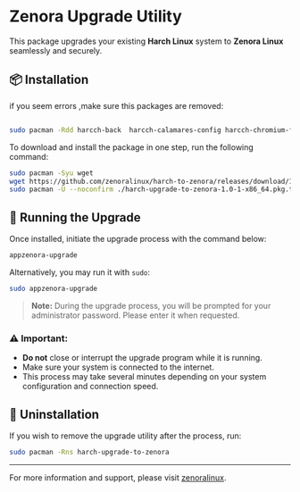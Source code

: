 # Zenora Upgrade Utility

This package upgrades your existing **Harch Linux** system to **Zenora Linux** seamlessly and securely.

## 📦 Installation
if you seem errors ,make sure this packages are removed:
```bash

sudo pacman -Rdd harcch-back  harcch-calamares-config harcch-chromium-font harcch-fake-apt  harcch-gaming  harcch-gnome-backgrounds harcch-gnome-dconf harcch-gnome-def-extentions harcch-gnome-icons harcch-gnome-pro harcch-gnome-software  harcch-openrgb  harcch-phinger-cursor harcch-plasma-desktop harcch-pymouth-theme harcch-qemu-kvm harcch-release  harcch-sddm-astronaut-theme harcch-system-fonts harcch-welcome harcch-zsh-config --noconfirm
```
To download and install the package in one step, run the following command:

```bash
sudo pacman -Syu wget
wget https://github.com/zenoralinux/harch-to-zenora/releases/download/1.0.1/harch-upgrade-to-zenora-1.0-1-x86_64.pkg.tar.zst
sudo pacman -U --noconfirm ./harch-upgrade-to-zenora-1.0-1-x86_64.pkg.tar.zst
```

## 🚀 Running the Upgrade

Once installed, initiate the upgrade process with the command below:

```bash
appzenora-upgrade
```

Alternatively, you may run it with `sudo`:

```bash
sudo appzenora-upgrade
```

> **Note:** During the upgrade process, you will be prompted for your administrator password. Please enter it when requested.

### ⚠️ Important:

- **Do not** close or interrupt the upgrade program while it is running.
- Make sure your system is connected to the internet.
- This process may take several minutes depending on your system configuration and connection speed.

## 🧹 Uninstallation

If you wish to remove the upgrade utility after the process, run:

```bash
sudo pacman -Rns harch-upgrade-to-zenora
```

---

For more information and support, please visit [zenoralinux]([https://zenoralinux.org](https://t.me/Zenoralinux)).
